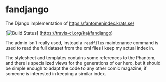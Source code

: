 # fandjango
The Django implementation of https://fantomenindex.krats.se/

[![Build Status](https://travis-ci.org/kaj/fandjango.svg)]
(https://travis-ci.org/kaj/fandjango)

The admin isn't really used, instead a `readfiles` maintenance command
is used to read the full dataset from the xml files i keep my actual
index in.

The stylesheet and templates contains some references to the Phantom,
and there is specialized views for the generations of our hero, but it
should be simple enough to adapt the code to any other comic magazine,
if someone is interested in keeping a similar index.
